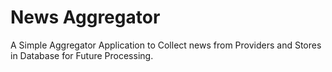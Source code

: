 # News Aggregator
A Simple Aggregator Application to Collect news from Providers and Stores in Database for Future Processing.
